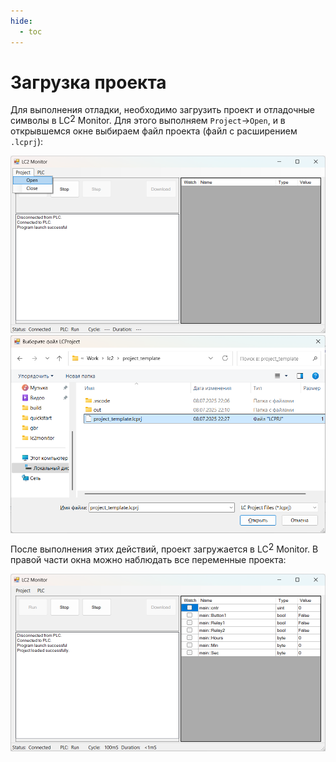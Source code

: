 ```yaml
---
hide:
  - toc
---
```


# Загрузка проекта

Для выполнения отладки, необходимо загрузить проект и отладочные символы в <span style="display: inline-block; position: relative;">LC<span style="position: relative; top: -0.25em;">2</span></span> Monitor. Для этого выполняем `Project`→`Open`, и в открывшемся окне выбираем файл проекта (файл с расширением `.lcprj`):

![lc2monitor_screen_4.PNG](lc2monitor_screen_4.PNG)  
![lc2monitor_screen_5.PNG](lc2monitor_screen_5.PNG)  


После выполнения этих действий, проект загружается в <span style="display: inline-block; position: relative;">LC<span style="position: relative; top: -0.25em;">2</span></span> Monitor. В правой части окна можно наблюдать все переменные проекта:  

![lc2monitor_screen_6.PNG](lc2monitor_screen_6.PNG)

